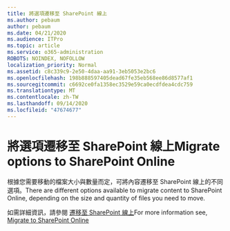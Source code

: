 ```yaml
---
title: 將選項遷移至 SharePoint 線上
ms.author: pebaum
author: pebaum
ms.date: 04/21/2020
ms.audience: ITPro
ms.topic: article
ms.service: o365-administration
ROBOTS: NOINDEX, NOFOLLOW
localization_priority: Normal
ms.assetid: c8c339c9-2e50-4daa-aa91-3eb5053e2bc6
ms.openlocfilehash: 198b888597405dead67fe35eb568ee86d8577af1
ms.sourcegitcommit: c6692ce0fa1358ec3529e59ca0ecdfdea4cdc759
ms.translationtype: MT
ms.contentlocale: zh-TW
ms.lasthandoff: 09/14/2020
ms.locfileid: "47674677"
---
```

# <a name="migrate-options-to-sharepoint-online"></a><span data-ttu-id="904e6-102">將選項遷移至 SharePoint 線上</span><span class="sxs-lookup"><span data-stu-id="904e6-102">Migrate options to SharePoint Online</span></span>

<span data-ttu-id="904e6-103">根據您需要移動的檔案大小與數量而定，可將內容遷移至 SharePoint 線上的不同選項。</span><span class="sxs-lookup"><span data-stu-id="904e6-103">There are different options available to migrate content to SharePoint Online, depending on the size and quantity of files you need to move.</span></span>
  
<span data-ttu-id="904e6-104">如需詳細資訊，請參閱 [遷移至 SharePoint 線上](https://go.microsoft.com/fwlink/?linkid-2022029)</span><span class="sxs-lookup"><span data-stu-id="904e6-104">For more information see, [Migrate to SharePoint Online](https://go.microsoft.com/fwlink/?linkid-2022029)</span></span>
  

